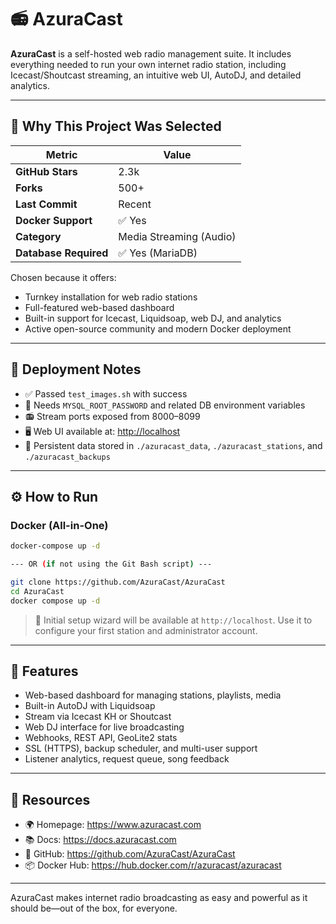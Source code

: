 # 📻 AzuraCast

**AzuraCast** is a self-hosted web radio management suite. It includes everything needed to run your own internet radio station, including Icecast/Shoutcast streaming, an intuitive web UI, AutoDJ, and detailed analytics.

---

## 📌 Why This Project Was Selected

| Metric                   | Value                      |
|--------------------------|----------------------------|
| **GitHub Stars**         | 2.3k                       |
| **Forks**                | 500+                       |
| **Last Commit**          | Recent                     |
| **Docker Support**       | ✅ Yes                     |
| **Category**             | Media Streaming (Audio)    |
| **Database Required**    | ✅ Yes (MariaDB)           |

Chosen because it offers:
- Turnkey installation for web radio stations
- Full-featured web-based dashboard
- Built-in support for Icecast, Liquidsoap, web DJ, and analytics
- Active open-source community and modern Docker deployment

---

## 🧪 Deployment Notes

- ✅ Passed `test_images.sh` with success
- 🔐 Needs `MYSQL_ROOT_PASSWORD` and related DB environment variables
- 📻 Stream ports exposed from 8000–8099
- 🖥️ Web UI available at: [http://localhost](http://localhost)
- 📁 Persistent data stored in `./azuracast_data`, `./azuracast_stations`, and `./azuracast_backups`

---

## ⚙️ How to Run

### Docker (All-in-One)

```bash
docker-compose up -d

--- OR (if not using the Git Bash script) ---

git clone https://github.com/AzuraCast/AzuraCast
cd AzuraCast
docker compose up -d
```

> 📎 Initial setup wizard will be available at `http://localhost`. Use it to configure your first station and administrator account.

---

## 🔧 Features

- Web-based dashboard for managing stations, playlists, media
- Built-in AutoDJ with Liquidsoap
- Stream via Icecast KH or Shoutcast
- Web DJ interface for live broadcasting
- Webhooks, REST API, GeoLite2 stats
- SSL (HTTPS), backup scheduler, and multi-user support
- Listener analytics, request queue, song feedback

---

## 🔗 Resources

- 🌍 Homepage: https://www.azuracast.com
- 📚 Docs: https://docs.azuracast.com
- 🐙 GitHub: https://github.com/AzuraCast/AzuraCast
- 📦 Docker Hub: https://hub.docker.com/r/azuracast/azuracast

---

AzuraCast makes internet radio broadcasting as easy and powerful as it should be—out of the box, for everyone.
